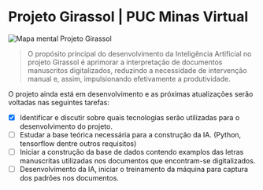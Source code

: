 # Projeto Girassol | PUC Minas Virtual

![Mapa mental  Projeto Girassol](https://github.com/marthabea/ProjetoGirassol/assets/89950149/806f18e2-9184-4ce5-b7a8-1aca858c2e44)	


> O propósito principal do desenvolvimento da Inteligência Artificial no projeto Girassol é aprimorar a interpretação de documentos manuscritos digitalizados, reduzindo a necessidade de intervenção manual e, assim, impulsionando efetivamente a produtividade.

O projeto ainda está em desenvolvimento e as próximas atualizações serão voltadas nas seguintes tarefas:


- [X] Identificar e discutir sobre quais tecnologias serão utilizadas para o desenvolvimento do projeto.
- [ ] Estudar a base teórica necessária para a construção da IA. (Python, tensorflow dentre outros requisitos)
- [ ] Iniciar a construção da base de dados contendo examplos das letras manuscritas utilizadas nos documentos que encontram-se digitalizados.
- [ ] Desenvolvimento da IA, iniciar o treinamento da máquina para captura dos padrões nos documentos.
